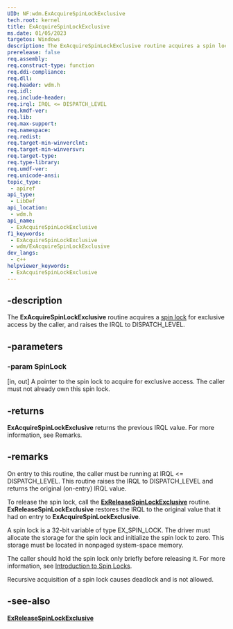 ```yaml
---
UID: NF:wdm.ExAcquireSpinLockExclusive
tech.root: kernel
title: ExAcquireSpinLockExclusive
ms.date: 01/05/2023
targetos: Windows
description: The ExAcquireSpinLockExclusive routine acquires a spin lock for exclusive access by the caller, and raises the IRQL to DISPATCH_LEVEL.
prerelease: false
req.assembly: 
req.construct-type: function
req.ddi-compliance: 
req.dll: 
req.header: wdm.h
req.idl: 
req.include-header: 
req.irql: IRQL <= DISPATCH_LEVEL
req.kmdf-ver: 
req.lib: 
req.max-support: 
req.namespace: 
req.redist: 
req.target-min-winverclnt:
req.target-min-winversvr: 
req.target-type: 
req.type-library: 
req.umdf-ver: 
req.unicode-ansi: 
topic_type:
 - apiref
api_type:
 - LibDef
api_location:
 - wdm.h
api_name:
 - ExAcquireSpinLockExclusive
f1_keywords:
 - ExAcquireSpinLockExclusive
 - wdm/ExAcquireSpinLockExclusive
dev_langs:
 - c++
helpviewer_keywords:
 - ExAcquireSpinLockExclusive
---
```


## -description

The **ExAcquireSpinLockExclusive** routine acquires a [spin lock](/windows-hardware/drivers/kernel/introduction-to-spin-locks) for exclusive access by the caller, and raises the IRQL to DISPATCH_LEVEL.

## -parameters

### -param SpinLock

[in, out] A pointer to the spin lock to acquire for exclusive access. The caller must not already own this spin lock.

## -returns

**ExAcquireSpinLockExclusive** returns the previous IRQL value. For more information, see Remarks.

## -remarks

On entry to this routine, the caller must be running at IRQL \<= DISPATCH_LEVEL. This routine raises the IRQL to DISPATCH_LEVEL and returns the original (on-entry) IRQL value.

To release the spin lock, call the [**ExReleaseSpinLockExclusive**](nf-wdm-exreleasespinlockexclusive.md) routine. **ExReleaseSpinLockExclusive** restores the IRQL to the original value that it had on entry to **ExAcquireSpinLockExclusive**.

A spin lock is a 32-bit variable of type EX_SPIN_LOCK. The driver must allocate the storage for the spin lock and initialize the spin lock to zero. This storage must be located in nonpaged system-space memory.

The caller should hold the spin lock only briefly before releasing it. For more information, see [Introduction to Spin Locks](/windows-hardware/drivers/kernel/introduction-to-spin-locks).

Recursive acquisition of a spin lock causes deadlock and is not allowed.

## -see-also

[**ExReleaseSpinLockExclusive**](nf-wdm-exreleasespinlockexclusive.md)
